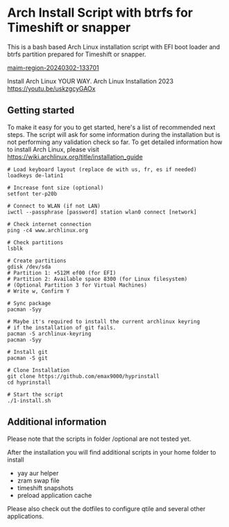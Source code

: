 # Arch Install Script with btrfs for Timeshift or snapper

This is a bash based Arch Linux installation script with EFI boot loader and btrfs partition prepared for Timeshift or snapper.

[maim-region-20240302-133701](https://github.com/emax9000/hyprinstall/assets/74818949/52b94d49-565c-4cc0-a699-2f5d1693e0cb)


Install Arch Linux YOUR WAY. Arch Linux Installation 2023
https://youtu.be/uskzgcyGAOx

## Getting started

To make it easy for you to get started, here's a list of recommended next steps. 
The script will ask for some information during the installation but is not performing any validation check so far.
To get detailed information how to install Arch Linux, please visit https://wiki.archlinux.org/title/installation_guide


```
# Load keyboard layout (replace de with us, fr, es if needed)
loadkeys de-latin1

# Increase font size (optional)
setfont ter-p20b

# Connect to WLAN (if not LAN)
iwctl --passphrase [password] station wlan0 connect [network]

# Check internet connection
ping -c4 www.archlinux.org

# Check partitions
lsblk

# Create partitions
gdisk /dev/sda
# Partition 1: +512M ef00 (for EFI)
# Partition 2: Available space 8300 (for Linux filesystem)
# (Optional Partition 3 for Virtual Machines)
# Write w, Confirm Y

# Sync package
pacman -Syy

# Maybe it's required to install the current archlinux keyring
# if the installation of git fails.
pacman -S archlinux-keyring
pacman -Syy

# Install git
pacman -S git

# Clone Installation
git clone https://github.com/emax9000/hyprinstall
cd hyprinstall

# Start the script
./1-install.sh

```

## Additional information

Please note that the scripts in folder /optional are not tested yet.

After the installation you will find additional scripts in your home folder to install

- yay aur helper
- zram swap file
- timeshift snapshots
- preload application cache

Please also check out the dotfiles to configure qtile and several other applications.

